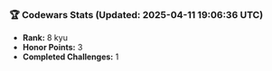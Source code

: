 ### 🏆 Codewars Stats (Updated: 2025-04-11 19:06:36 UTC)

- **Rank:** 8 kyu
- **Honor Points:** 3
- **Completed Challenges:** 1
